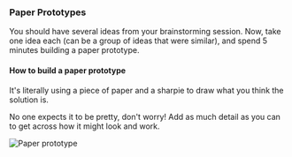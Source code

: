 ### Paper Prototypes

You should have several ideas from your brainstorming session. Now, take one idea each (can be a group of ideas that were similar), and spend 5 minutes building a paper prototype.

#### How to build a paper prototype

It's literally using a piece of paper and a sharpie to draw what you think the solution is. 

No one expects it to be pretty, don't worry! Add as much detail as you can to get across how it might look and work.

![Paper prototype](https://media0.giphy.com/media/Dphawx0DmeHQI/200.gif)